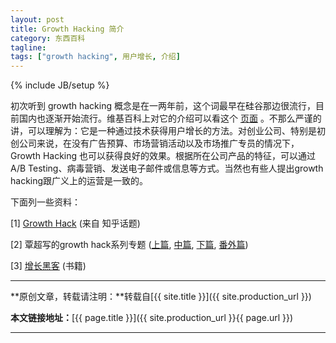 ```yaml
---
layout: post
title: Growth Hacking 简介
category: 东西百科
tagline: 
tags: ["growth hacking", 用户增长, 介绍]
---
```

{% include JB/setup %}

初次听到 growth hacking 概念是在一两年前，这个词最早在硅谷那边很流行，目前国内也逐渐开始流行。维基百科上对它的介绍可以看这个 [页面](https://en.wikipedia.org/wiki/Growth_hacking) 。不那么严谨的讲，可以理解为：它是一种通过技术获得用户增长的方法。对创业公司、特别是初创公司来说，在没有广告预算、市场营销活动以及市场推广专员的情况下，Growth Hacking 也可以获得良好的效果。根据所在公司产品的特征，可以通过 A/B Testing、病毒营销、发送电子邮件或信息等方式。当然也有些人提出growth hacking跟广义上的运营是一致的。

下面列一些资料：

[1] [Growth Hack](https://www.zhihu.com/topic/19800630) (来自 知乎话题)

[2] 覃超写的growth hack系列专题 ([上篇](http://zhuanlan.zhihu.com/qinchao/20190015), [中篇](http://zhuanlan.zhihu.com/qinchao/20226008), [下篇](http://zhuanlan.zhihu.com/qinchao/20308036), [番外篇](http://zhuanlan.zhihu.com/qinchao/20322079))

[3] [增长黑客](http://book.douban.com/subject/26541801/) (书籍)


* * *

**原创文章，转载请注明：**转载自[{{ site.title }}]({{ site.production_url }})

**本文链接地址：**[{{ page.title }}]({{ site.production_url }}{{ page.url }})

* * *
